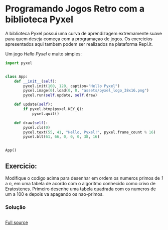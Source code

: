 # Programando Jogos Retro com a biblioteca Pyxel
A biblioteca Pyxel possui uma curva de aprendizagem extremamente suave para quem deseja começa com a programaçao de jogos. Os exercicios apresentados aqui tambem podem ser realizados na plataforma Repl.it.

Um jogo *Hello Pyxel* e muito simples:

```python
import pyxel


class App:
    def __init__(self):
        pyxel.init(160, 120, caption="Hello Pyxel")
        pyxel.image(0).load(0, 0, "assets/pyxel_logo_38x16.png")
        pyxel.run(self.update, self.draw)

    def update(self):
        if pyxel.btnp(pyxel.KEY_Q):
            pyxel.quit()

    def draw(self):
        pyxel.cls(0)
        pyxel.text(55, 41, "Hello, Pyxel!", pyxel.frame_count % 16)
        pyxel.blt(61, 66, 0, 0, 0, 38, 16)


App()
```

## Exercicio:

Modifique o codigo acima para desenhar em ordem os numeros primos de *1* a *n*, em uma tabela de acordo com o algoritmo conhecido como crivo de Eratostenes. Primeiro desenhe uma tabela quadrada com os numeros de um a 100 e depois va apagando os nao-primos.

### Solução

```
```
[Full source](../Jogos/Crivo/eratostenes.py)
